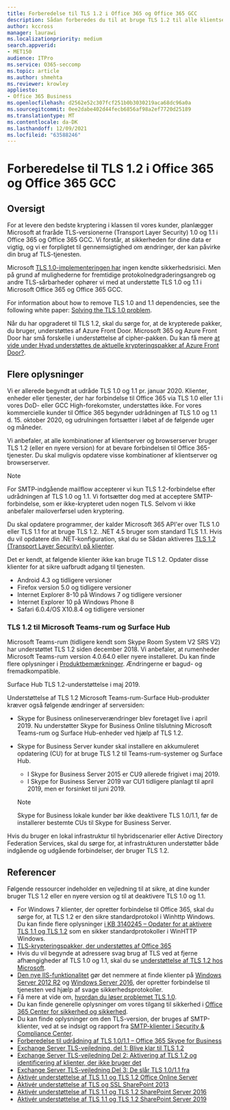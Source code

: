 ```yaml
---
title: Forberedelse til TLS 1.2 i Office 365 og Office 365 GCC
description: Sådan forberedes du til at bruge TLS 1.2 til alle klientserver- og browserserverkombinationer i Office 365 og Office 365 GCC, når understøttelse af TLS 1.0 og 1.1 er deaktiveret.
author: kccross
manager: laurawi
ms.localizationpriority: medium
search.appverid:
- MET150
audience: ITPro
ms.service: O365-seccomp
ms.topic: article
ms.author: shmehta
ms.reviewer: krowley
appliesto:
- Office 365 Business
ms.openlocfilehash: d2562e52c307fcf251b0b3030219aca68dc96a0a
ms.sourcegitcommit: 0ee2dabe402d44fecb6856af98a2ef7720d25189
ms.translationtype: MT
ms.contentlocale: da-DK
ms.lasthandoff: 12/09/2021
ms.locfileid: "63588246"
---
```

# <a name="preparing-for-tls-12-in-office-365-and-office-365-gcc"></a>Forberedelse til TLS 1.2 i Office 365 og Office 365 GCC

## <a name="summary"></a>Oversigt

For at levere den bedste kryptering i klassen til vores kunder, planlægger Microsoft at fraråde TLS-versionerne (Transport Layer Security) 1.0 og 1.1 i Office 365 og Office 365 GCC. Vi forstår, at sikkerheden for dine data er vigtig, og vi er forpligtet til gennemsigtighed om ændringer, der kan påvirke din brug af TLS-tjenesten.

Microsoft [TLS 1.0-implementeringen har](https://support.microsoft.com/help/3117336/schannel-implementation-of-tls-1-0-in-windows-security-status-update-n) ingen kendte sikkerhedsrisici. Men på grund af mulighederne for fremtidige protokolnedgraderingsangreb og andre TLS-sårbarheder ophører vi med at understøtte TLS 1.0 og 1.1 i Microsoft Office 365 og Office 365 GCC.

For information about how to remove TLS 1.0 and 1.1 dependencies, see the following white paper: [Solving the TLS 1.0 problem](https://www.microsoft.com/download/details.aspx?id=55266).

Når du har opgraderet til TLS 1.2, skal du sørge for, at de krypterede pakker, du bruger, understøttes af Azure Front Door. Microsoft 365 og Azure Front Door har små forskelle i understøttelse af cipher-pakken. Du kan få mere [at vide under Hvad understøttes de aktuelle krypteringspakker af Azure Front Door?](/azure/frontdoor/front-door-faq#what-are-the-current-cipher-suites-supported-by-azure-front-door-).

## <a name="more-information"></a>Flere oplysninger

Vi er allerede begyndt at udråde TLS 1.0 og 1.1 pr. januar 2020. Klienter, enheder eller tjenester, der har forbindelse til Office 365 via TLS 1.0 eller 1.1 i vores DoD- eller GCC High-forekomster, understøttes ikke. For vores kommercielle kunder til Office 365 begynder udrådningen af TLS 1.0 og 1.1 d. 15. oktober 2020, og udrulningen fortsætter i løbet af de følgende uger og måneder.

Vi anbefaler, at alle kombinationer af klientserver og browserserver bruger TLS 1.2 (eller en nyere version) for at bevare forbindelsen til Office 365-tjenester. Du skal muligvis opdatere visse kombinationer af klientserver og browserserver.

  > [!NOTE]
  > For SMTP-indgående mailflow accepterer vi kun TLS 1.2-forbindelse efter udrådningen af TLS 1.0 og 1.1. Vi fortsætter dog med at acceptere SMTP-forbindelse, som er ikke-krypteret uden nogen TLS. Selvom vi ikke anbefaler mailoverførsel uden kryptering. 

Du skal opdatere programmer, der kalder Microsoft 365 API'er over TLS 1.0 eller TLS 1.1 for at bruge TLS 1.2. .NET 4.5 bruger som standard TLS 1.1. Hvis du vil opdatere din .NET-konfiguration, skal du se Sådan aktiveres [TLS 1.2 (Transport Layer Security) på klienter](/mem/configmgr/core/plan-design/security/enable-tls-1-2-client).

Det er kendt, at følgende klienter ikke kan bruge TLS 1.2. Opdater disse klienter for at sikre uafbrudt adgang til tjenesten.

- Android 4.3 og tidligere versioner
- Firefox version 5.0 og tidligere versioner
- Internet Explorer 8-10 på Windows 7 og tidligere versioner
- Internet Explorer 10 på Windows Phone 8
- Safari 6.0.4/OS X10.8.4 og tidligere versioner

### <a name="tls-12-for-microsoft-teams-rooms-and-surface-hub"></a>TLS 1.2 til Microsoft Teams-rum og Surface Hub

Microsoft Teams-rum (tidligere kendt som Skype Room System V2 SRS V2) har understøttet TLS 1.2 siden december 2018. Vi anbefaler, at rumenheder Microsoft Teams-rum version 4.0.64.0 eller nyere installeret. Du kan finde flere oplysninger i [Produktbemærkninger](/microsoftteams/room-systems/srs2-release-note). Ændringerne er bagud- og fremadkompatible.

Surface Hub TLS 1.2-understøttelse i maj 2019.

Understøttelse af TLS 1.2 Microsoft Teams-rum-Surface Hub-produkter kræver også følgende ændringer af serversiden:

- Skype for Business onlineserverændringer blev foretaget live i april 2019. Nu understøtter Skype for Business Online tilslutning Microsoft Teams-rum og Surface Hub-enheder ved hjælp af TLS 1.2.
- Skype for Business Server kunder skal installere en akkumuleret opdatering (CU) for at bruge TLS 1.2 til Teams-rum-systemer og Surface Hub.

  - I Skype for Business Server 2015 er CU9 allerede frigivet i maj 2019.
  - I Skype for Business Server 2019 var CU1 tidligere planlagt til april 2019, men er forsinket til juni 2019.

  > [!NOTE]
  > Skype for Business lokale kunder bør ikke deaktivere TLS 1.0/1.1, før de installerer bestemte CUs til Skype for Business Server.

Hvis du bruger en lokal infrastruktur til hybridscenarier eller Active Directory Federation Services, skal du sørge for, at infrastrukturen understøtter både indgående og udgående forbindelser, der bruger TLS 1.2.

## <a name="references"></a>Referencer

Følgende ressourcer indeholder en vejledning til at sikre, at dine kunder bruger TLS 1.2 eller en nyere version og til at deaktivere TLS 1.0 og 1.1.

- For Windows 7 klienter, der opretter forbindelse til Office 365, skal du sørge for, at TLS 1.2 er den sikre standardprotokol i Winhttp Windows. Du kan finde flere oplysninger [i KB 3140245 – Opdater for at aktivere TLS 1.1 og TLS 1.2](https://support.microsoft.com/help/3140245/update-to-enable-tls-1-1-and-tls-1-2-as-a-default-secure-protocols-in) som en sikker standardprotokoller i WinHTTP Windows.
- [TLS-krypteringspakker, der understøttes af Office 365](/microsoft-365/compliance/technical-reference-details-about-encryption#tls-cipher-suites-supported-by-office-365)
- Hvis du vil begynde at adressere svag brug af TLS ved at fjerne afhængigheder af TLS 1.0 og 1.1, skal du se [understøttelse af TLS 1.2 hos Microsoft](https://cloudblogs.microsoft.com/microsoftsecure/2017/06/20/tls-1-2-support-at-microsoft/).
- [Den nye IIS-funktionalitet](https://cloudblogs.microsoft.com/microsoftsecure/2017/09/07/new-iis-functionality-to-help-identify-weak-tls-usage/) gør det nemmere at finde klienter på [Windows Server 2012 R2](https://support.microsoft.com/help/4025335/windows-8-1-windows-server-2012-r2-update-kb4025335) og [Windows Server 2016](https://support.microsoft.com/help/4025334/windows-10-update-kb4025334), der opretter forbindelse til tjenesten ved hjælp af svage sikkerhedsprotokoller.
- Få mere at vide om, [hvordan du løser problemet TLS 1.0](https://www.microsoft.com/download/details.aspx?id=55266).
- Du kan finde generelle oplysninger om vores tilgang til sikkerhed i [Office 365 Center for sikkerhed og sikkerhed](https://www.microsoft.com/trustcenter/cloudservices/office365).
- Du kan finde oplysninger om den TLS-version, der bruges af SMTP-klienter, ved at se indsigt og rapport fra [SMTP-klienter i Security & Compliance Center](../security/office-365-security/mfi-smtp-auth-clients-report.md).
- [Forberedelse til udrådning af TLS 1.0/1.1 – Office 365 Skype for Business](https://techcommunity.microsoft.com/t5/Skype-for-Business-Blog/Preparing-for-TLS-1-0-1-1-Deprecation-O365-Skype-for-Business/ba-p/222247)
- [Exchange Server TLS-vejledning, del 1: Blive klar til TLS 1.2](https://techcommunity.microsoft.com/t5/exchange-team-blog/exchange-server-tls-guidance-part-1-getting-ready-for-tls-1-2/ba-p/607649)
- [Exchange Server TLS-vejledning Del 2: Aktivering af TLS 1.2 og identificering af klienter, der ikke bruger det](https://techcommunity.microsoft.com/t5/exchange-team-blog/exchange-server-tls-guidance-part-2-enabling-tls-1-2-and/ba-p/607761)
- [Exchange Server TLS-vejledning Del 3: De slår TLS 1.0/1.1 fra](https://techcommunity.microsoft.com/t5/exchange-team-blog/exchange-server-tls-guidance-part-3-turning-off-tls-1-0-1-1/ba-p/607898)
- [Aktivér understøttelse af TLS 1.1 og TLS 1.2 Office Online Server](/officeonlineserver/enable-tls-1-1-and-tls-1-2-support-in-office-online-server)
- [Aktivér understøttelse af TLS og SSL SharePoint 2013](/sharepoint/security-for-sharepoint-server/enable-tls-and-ssl-support-in-sharepoint-2013)
- [Aktivér understøttelse af TLS 1.1 og TLS 1.2 SharePoint Server 2016](/sharepoint/security-for-sharepoint-server/enable-tls-1-1-and-tls-1-2-support-in-sharepoint-server-2016)
- [Aktivér understøttelse af TLS 1.1 og TLS 1.2 SharePoint Server 2019](/sharepoint/security-for-sharepoint-server/enable-tls-1-1-and-tls-1-2-support-in-sharepoint-server-2019)
